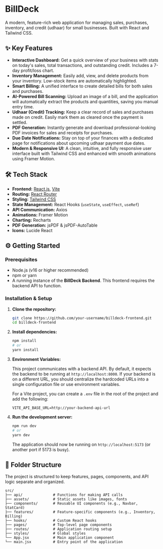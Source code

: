 # BillDeck

A modern, feature-rich web application for managing sales, purchases, inventory, and credit (udhaar) for small businesses. Built with React and Tailwind CSS.

## ✨ Key Features

*   **Interactive Dashboard:** Get a quick overview of your business with stats on today's sales, total transactions, and outstanding credit. Includes a 7-day profit/loss chart.
*   **Inventory Management:** Easily add, view, and delete products from your inventory. Low-stock items are automatically highlighted.
*   **Smart Billing:** A unified interface to create detailed bills for both sales and purchases.
*   **AI-Powered Bill Scanning:** Upload an image of a bill, and the application will automatically extract the products and quantities, saving you manual entry time.
*   **Udhaar (Credit) Tracking:** Keep a clear record of sales and purchases made on credit. Easily mark them as cleared once the payment is settled.
*   **PDF Generation:** Instantly generate and download professional-looking PDF invoices for sales and receipts for purchases.
*   **Due Date Notifications:** Stay on top of your finances with a dedicated page for notifications about upcoming udhaar payment due dates.
*   **Modern & Responsive UI:** A clean, intuitive, and fully responsive user interface built with Tailwind CSS and enhanced with smooth animations using Framer Motion.


## 🛠️ Tech Stack

*   **Frontend:** [React.js](https://reactjs.org/), [Vite](https://vitejs.dev/)
*   **Routing:** [React Router](https://reactrouter.com/)
*   **Styling:** [Tailwind CSS](https://tailwindcss.com/)
*   **State Management:** React Hooks (`useState`, `useEffect`, `useRef`)
*   **API Communication:** Axios
*   **Animations:** Framer Motion
*   **Charting:** Recharts
*   **PDF Generation:** jsPDF & jsPDF-AutoTable
*   **Icons:** Lucide React

## ⚙️ Getting Started

### Prerequisites

*   Node.js (v16 or higher recommended)
*   npm or yarn
*   A running instance of the **BillDeck Backend**. This frontend requires the backend API to function.

### Installation & Setup

1.  **Clone the repository:**
    ```bash
    git clone https://github.com/your-username/billdeck-frontend.git
    cd billdeck-frontend
    ```

2.  **Install dependencies:**
    ```bash
    npm install
    # or
    yarn install
    ```

3.  **Environment Variables:**

    This project communicates with a backend API. By default, it expects the backend to be running at `http://localhost:8000`. If your backend is on a different URL, you should centralize the hardcoded URLs into a single configuration file or use environment variables.

    For a Vite project, you can create a `.env` file in the root of the project and add the following:

    ```
    VITE_API_BASE_URL=http://your-backend-api-url
    ```

4.  **Run the development server:**
    ```bash
    npm run dev
    # or
    yarn dev
    ```
    The application should now be running on `http://localhost:5173` (or another port if 5173 is busy).

## 📂 Folder Structure

The project is structured to keep features, pages, components, and API logic separate and organized.

```
src/
├── api/              # Functions for making API calls
├── assets/           # Static assets like images, fonts
├── components/       # Reusable UI components (e.g., Navbar, StatCard)
├── features/         # Feature-specific components (e.g., Inventory, Billing)
├── hooks/            # Custom React hooks
├── pages/            # Top-level page components
├── routes/           # Application routing setup
├── styles/           # Global styles
└── App.jsx           # Main application component
└── main.jsx          # Entry point of the application
```

